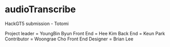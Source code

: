 # audioTranscribe
HackGT5 submission - Totomi 

Project leader      =   YoungBin Byun
Front End           =   Hee Kim
Back End            =   Keun Park
Contributor         =   Woongrae Cho
Front End Designer  =   Brian Lee
